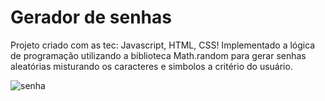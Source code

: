 # Gerador de senhas #

<p>Projeto criado com as tec: Javascript, HTML, CSS! Implementado a lógica de programação utilizando a biblioteca Math.random para gerar senhas aleatórias misturando os caracteres e simbolos a critério do usuário.</p>


![senha](https://github.com/Emanoel029/gerando-senhas/assets/138140487/fc7ea7ce-6ea7-45f8-8b5c-d63e611e1347)
